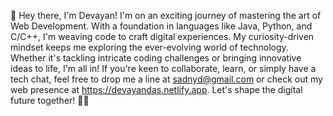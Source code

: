 👋 Hey there, I'm Devayan! I'm on an exciting journey of mastering the art of Web Development. With a foundation in languages like Java, Python, and C/C++, I'm weaving code to craft digital experiences. My curiosity-driven mindset keeps me exploring the ever-evolving world of technology. Whether it's tackling intricate coding challenges or bringing innovative ideas to life, I'm all in! If you're keen to collaborate, learn, or simply have a tech chat, feel free to drop me a line at sadnyd@gmail.com or check out my web presence at https://devayandas.netlify.app. Let's shape the digital future together! 🚀🌐
